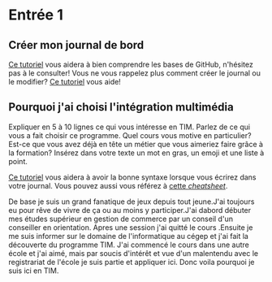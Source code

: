 # Entrée 1
## Créer mon journal de bord
[Ce tutoriel](https://guides.github.com/activities/hello-world/) vous aidera à bien comprendre les bases de GitHub, n'hésitez pas à le consulter!
Vous ne vous rappelez plus comment créer le journal ou le modifier? [Ce tutoriel](https://youtu.be/lX3bpuLK_Sg) vous aide! 

## Pourquoi j'ai choisi l'intégration multimédia
Expliquer en 5 à 10 lignes ce qui vous intéresse en TIM. Parlez de ce qui vous a fait choisir ce programme. Quel cours vous motive en particulier? Est-ce que vous avez déjà en tête un métier que vous aimeriez faire grâce à la formation? Insérez dans votre texte un mot en gras, un emoji et une liste à point. 

[Ce tutoriel](https://guides.github.com/features/mastering-markdown/) vous aidera à avoir la bonne syntaxe lorsque vous écrirez dans votre journal. Vous pouvez aussi vous référez à [cette *cheatsheet*](https://github.com/tchapi/markdown-cheatsheet/blob/master/README.md). 

De base je suis un grand fanatique de jeux depuis tout jeune.J'ai toujours eu pour rêve de vivre de ça ou au moins y participer.J'ai dabord débuter mes études supérieur en gestion de commerce par un conseil d'un conseiller en orientation. Apres une session j'ai quitté le cours .Ensuite je me suis informer sur le domaine de l'informatique au cégep et j'ai fait la découverte du programme TIM. J'ai commencé le cours dans une autre école et j'ai aimé, mais par soucis d'intérêt et vue d'un malentendu avec le registrariat de l'école je suis partie et appliquer ici. Donc voila pourquoi je suis ici en TIM.

